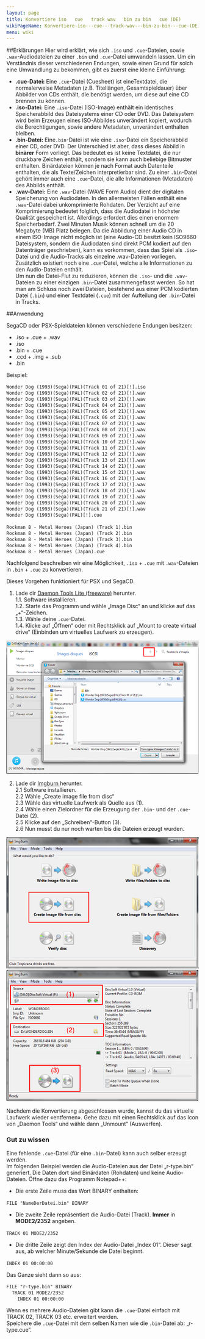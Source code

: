 ```yaml
---
layout: page
title: Konvertiere iso   cue   track wav   bin zu bin   cue (DE)
wikiPageName: Konvertiere-iso---cue---track-wav---bin-zu-bin---cue-(DE)
menu: wiki
---
```


##Erklärungen
Hier wird erklärt, wie sich `.iso` und `.cue`-Dateien, sowie `.wav`-Audiodateien zu einer `.bin` und `.cue`-Datei umwandeln lassen. Um ein Verständnis dieser verschiedenen Endungen, sowie einen Grund für solch eine Umwandlung zu bekommen, gibt es zuerst eine kleine Einführung:
* **.cue-Datei:** Eine `.cue`-Datei (Cuesheet) ist eineTextdatei, die normalerweise Metadaten (z.B. Titellängen, Gesamtspieldauer) über Abbilder von CDs enthält, die benötigt werden, um diese auf eine CD brennen zu können.
* **.iso-Datei:** Eine `.iso`-Datei (ISO-Image) enthält ein identisches Speicherabbild des Dateisystems einer CD oder DVD. Das Dateisystem wird beim Erzeugen eines ISO-Abbildes unverändert kopiert, wodurch die Berechtigungen, sowie andere Metadaten, unverändert enthalten bleiben.
* **.bin-Datei:** Eine`.bin`-Datei ist wie eine `.iso`-Datei ein Speicherabbild einer CD, oder DVD. Der Unterschied ist aber, dass dieses Abbild in **binärer** Form vorliegt. Das bedeutet es ist keine Textdatei, die nur druckbare Zeichen enthält, sondern sie kann auch beliebige Bitmuster enthalten. Binärdateien können je nach Format auch Datenteile enthalten, die als Texte/Zeichen interpretierbar sind. Zu einer `.bin`-Datei gehört immer auch eine `.cue`-Datei, die alle Informationen (Metadaten) des Abbilds enthält.
* **.wav-Datei:** Eine `.wav`-Datei (WAVE Form Audio) dient der digitalen Speicherung von Audiodaten. In den allermeisten Fällen enthält eine `.wav`-Datei dabei unkomprimierte Rohdaten. Der Verzicht auf eine Komprimierung bedeutet folglich, dass die Audiodatei in höchster Qualität gespeichert ist. Allerdings erfordert dies einen enormem Speicherbedarf. Zwei Minuten Musik können schnell um die 20 Megabyte (MB) Platz belegen.
Da die Abbildung einer Audio CD in einem ISO-Image nicht möglich ist (eine Audio-CD besitzt kein ISO9660 Dateisystem, sondern die Audiodaten sind direkt PCM kodiert auf den Datenträger geschrieben), kann es vorkommen, dass das Spiel als `.iso`-Datei und die Audio-Tracks als einzelne .wav-Dateien vorliegen. Zusätzlich existiert noch eine `.cue`-Datei, welche alle Informationen zu den Audio-Dateien enthält.  
Um nun die Datei-Flut zu reduzieren, können die `.iso`- und die `.wav`-Dateien zu einer einzigen `.bin`-Datei zusammengefasst werden. So hat man am Schluss noch zwei Dateien, bestehend aus einer PCM kodierten Datei (`.bin`) und einer Textdatei (`.cue`) mit der Aufteilung der `.bin`-Datei in Tracks.  

##Anwendung
  
SegaCD oder PSX-Spieldateien können verschiedene Endungen besitzen:  
  
* .iso + .cue + .wav
* .iso
* .bin + .cue
* .ccd + .img + .sub
* .bin

Beispiel:  
  
    Wonder Dog (1993)(Sega)(PAL)(Track 01 of 21)[!].iso  
    Wonder Dog (1993)(Sega)(PAL)(Track 02 of 21)[!].wav  
    Wonder Dog (1993)(Sega)(PAL)(Track 03 of 21)[!].wav  
    Wonder Dog (1993)(Sega)(PAL)(Track 04 of 21)[!].wav   
    Wonder Dog (1993)(Sega)(PAL)(Track 05 of 21)[!].wav  
    Wonder Dog (1993)(Sega)(PAL)(Track 06 of 21)[!].wav  
    Wonder Dog (1993)(Sega)(PAL)(Track 07 of 21)[!].wav  
    Wonder Dog (1993)(Sega)(PAL)(Track 08 of 21)[!].wav  
    Wonder Dog (1993)(Sega)(PAL)(Track 09 of 21)[!].wav  
    Wonder Dog (1993)(Sega)(PAL)(Track 10 of 21)[!].wav  
    Wonder Dog (1993)(Sega)(PAL)(Track 11 of 21)[!].wav  
    Wonder Dog (1993)(Sega)(PAL)(Track 12 of 21)[!].wav  
    Wonder Dog (1993)(Sega)(PAL)(Track 13 of 21)[!].wav  
    Wonder Dog (1993)(Sega)(PAL)(Track 14 of 21)[!].wav  
    Wonder Dog (1993)(Sega)(PAL)(Track 15 of 21)[!].wav  
    Wonder Dog (1993)(Sega)(PAL)(Track 16 of 21)[!].wav  
    Wonder Dog (1993)(Sega)(PAL)(Track 17 of 21)[!].wav  
    Wonder Dog (1993)(Sega)(PAL)(Track 18 of 21)[!].wav  
    Wonder Dog (1993)(Sega)(PAL)(Track 19 of 21)[!].wav  
    Wonder Dog (1993)(Sega)(PAL)(Track 20 of 21)[!].wav  
    Wonder Dog (1993)(Sega)(PAL)(Track 21 of 21)[!].wav  
    Wonder Dog (1993)(Sega)(PAL)[!].cue  
  
    Rockman 8 - Metal Heroes (Japan) (Track 1).bin  
    Rockman 8 - Metal Heroes (Japan) (Track 2).bin  
    Rockman 8 - Metal Heroes (Japan) (Track 3).bin  
    Rockman 8 - Metal Heroes (Japan) (Track 4).bin  
    Rockman 8 - Metal Heroes (Japan).cue  
  
Nachfolgend beschreiben wir eine Möglichkeit, `.iso` + `.cue` mit `.wav`-Dateien in `.bin` + `.cue` zu konvertieren.  
  
Dieses Vorgehen funktioniert für PSX und SegaCD.  
  
1. Lade dir <a href="http://eu-uk7.disk-tools.com/request?p=a6574b3d8017942f37e77e7611a397e3/DTLiteInstaller.exe">Daemon Tools Lite (freeware)</a> herunter.  
1.1. Software installieren.  
1.2. Starte das Programm und wähle „Image Disc“ an und klicke auf das „+“-Zeichen.  
1.3. Wähle deine `.cue`-Datei.  
1.4. Klicke auf „Öffnen“ oder mit Rechtsklick auf „Mount to create virtual drive“ (Einbinden um virtuelles Laufwerk zu erzeugen).  
  
<img src="https://github.com/lackyluuk/recalbox-os/blob/master/wiki/images/cue+bin example 1.PNG" alt=""> 
  
2. Lade dir <a href="http://www.digital-digest.com/software/download.php?sid=470&amp;ssid=0&amp;did=1">Imgburn </a> herunter.  
2.1 Software installieren.  
2.2 Wähle „Create image file from disc“  
2.3 Wähle das virtuelle Laufwerk als Quelle aus (1).  
2.4 Wähle einen Zielordner für die Erzeugung der `.bin`- und der `.cue`-Datei (2).  
2.5 Klicke auf den „Schreiben“-Button (3).  
2.6 Nun musst du nur noch warten bis die Dateien erzeugt wurden.  
  
<img src="https://github.com/lackyluuk/recalbox-os/blob/master/wiki/images/cue+bin example 2.PNG" alt="">
<img src="https://github.com/lackyluuk/recalbox-os/blob/master/wiki/images/cue+bin example 3.PNG" alt="">   
  
Nachdem die Konvertierung abgeschlossen wurde, kannst du das virtuelle Laufwerk wieder «entfernen». Gehe dazu mit einen Rechtsklick auf das Icon von „Daemon Tools“ und wähle dann „Unmount“ (Auswerfen).  
  
### Gut zu wissen  
Eine fehlende `.cue`-Datei (für eine `.bin`-Datei) kann auch selber erzeugt werden.  
Im folgenden Beispiel werden die Audio-Dateien aus der Datei „r-type.bin“ generiert. Die Daten dort sind Binärdaten (Rohdaten) und keine Audio-Dateien. Öffne dazu das Programm Notepad++:  
  
* Die erste Zeile muss das Wort BINARY enthalten:  
  
`FILE "NameDerDatei.bin" BINARY`  
   
* Die zweite Zeile repräsentiert die Audio-Datei (Track). **Immer** in **MODE2/2352** angeben.  
  
`TRACK 01 MODE2/2352`  
  
* Die dritte Zeile zeigt den Index der Audio-Datei „Index 01“. Dieser sagt aus, ab welcher Minute/Sekunde die Datei beginnt.  
  
`INDEX 01 00:00:00`  
  
Das Ganze sieht dann so aus:  
  
    FILE "r-type.bin" BINARY
      TRACK 01 MODE2/2352
        INDEX 01 00:00:00
  
Wenn es mehrere Audio-Dateien gibt kann die `.cue`-Datei einfach mit TRACK 02, TRACK 03 etc. erweitert werden.   
Speichere die `.cue`-Datei mit dem selben Namen wie die `.bin`-Datei ab: „r-type.cue“.  
